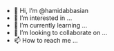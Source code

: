- 👋 Hi, I’m @hamidabbasian
- 👀 I’m interested in ...
- 🌱 I’m currently learning ...
- 💞️ I’m looking to collaborate on ...
- 📫 How to reach me ...

<!---
hamidabbasian/hamidabbasian is a ✨ special ✨ repository because its `README.md` (this file) appears on your GitHub profile.
You can click the Preview link to take a look at your changes.
--->
